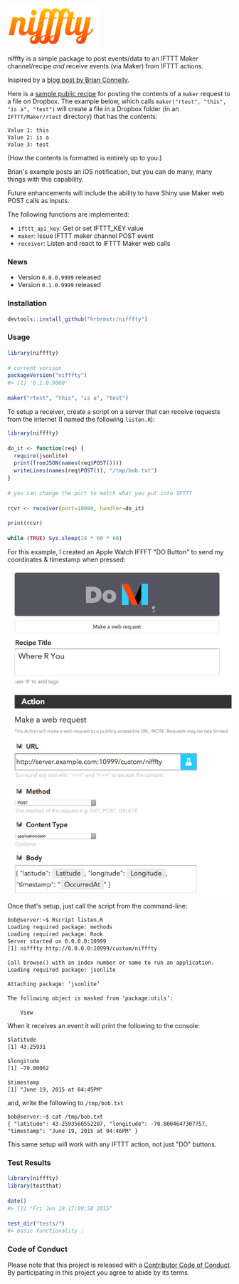 <!-- README.md is generated from README.Rmd. Please edit that file -->
<!-- [![Build Status](https://travis-ci.org/hrbrmstr/nifffty.svg)](https://travis-ci.org/hrbrmstr/nifffty) 
![Project Status: Concept - Minimal or no implementation has been done yet.](http://www.repostatus.org/badges/0.1.0/concept.svg)](http://www.repostatus.org/#concept)
[![CRAN_Status_Badge](http://www.r-pkg.org/badges/version/nifffty)](http://cran.r-project.org/web/packages/nifffty) 
![downloads](http://cranlogs.r-pkg.org/badges/grand-total/nifffty) -->
![img](nifffty.png)

nifffty is a simple package to post events/data to an IFTTT Maker channel/recipe *and* receive events (via Maker) from IFTTT actions.

Inspired by a [blog post by Brian Connelly](http://bconnelly.net/2015/06/connecting-r-to-everything-with-ifttt/).

Here is a [sample public recipe](https://ifttt.com/recipes/300804-post-maker-event-values-to-dropbox-file) for posting the contents of a `maker` request to a file on Dropbox. The example below, which calls `maker("rtest", "this", "is a", "test")` will create a file in a Dropbox folder (in an `IFTTT/Maker/rtest` directory) that has the contents:

    Value 1: this
    Value 2: is a
    Value 3: test

(How the contents is formatted is entirely up to you.)

Brian's example posts an iOS notification, but you can do many, many things with this capability.

Future enhancements will include the ability to have Shiny use Maker web POST calls as inputs.

The following functions are implemented:

-   `ifttt_api_key`: Get or set IFTTT\_KEY value
-   `maker`: Issue IFTTT maker channel POST event
-   `receiver`: Listen and react to IFTTT Maker web calls

### News

-   Version `0.0.0.9999` released
-   Version `0.1.0.9999` released

### Installation

``` r
devtools::install_github("hrbrmstr/nifffty")
```

### Usage

``` r
library(nifffty)

# current verison
packageVersion("nifffty")
#> [1] '0.1.0.9000'

maker("rtest", "this", "is a", "test")
```

To setup a receiver, create a script on a server that can receive requests from the internet (I named the following `listen.R`):

``` r
library(nifffty)

do_it <- function(req) {
  require(jsonlite)
  print(fromJSON(names(req$POST())))
  writeLines(names(req$POST()), "/tmp/bob.txt")
}

# you can change the port to match what you put into IFTTT

rcvr <- receiver(port=10999, handler=do_it)

print(rcvr)

while (TRUE) Sys.sleep(24 * 60 * 60)
```

For this example, I created an Apple Watch IFFFT "DO Button" to send my coordinates & timestamp when pressed:

![](do_button_r_nifffty.png)

Once that's setup, just call the script from the command-line:

    bob@server:~$ Rscript listen.R
    Loading required package: methods
    Loading required package: Rook
    Server started on 0.0.0.0:10999
    [1] nifffty http://0.0.0.0:10999/custom/nifffty

    Call browse() with an index number or name to run an application.
    Loading required package: jsonlite

    Attaching package: ‘jsonlite’

    The following object is masked from ‘package:utils’:

        View
        

When it receives an event it will print the following to the console:

    $latitude
    [1] 43.25931

    $longitude
    [1] -70.80062

    $timestamp
    [1] "June 19, 2015 at 04:45PM"

and, write the following to `/tmp/bob.txt`

    bob@server:~$ cat /tmp/bob.txt
    { "latitude": 43.2593566552207, "longitude": -70.8004647307757, "timestamp": "June 19, 2015 at 04:46PM" }

This same setup will work with any IFTTT action, not just "DO" buttons.

### Test Results

``` r
library(nifffty)
library(testthat)

date()
#> [1] "Fri Jun 19 17:09:58 2015"

test_dir("tests/")
#> basic functionality :
```

### Code of Conduct

Please note that this project is released with a [Contributor Code of Conduct](CONDUCT.md). By participating in this project you agree to abide by its terms.
